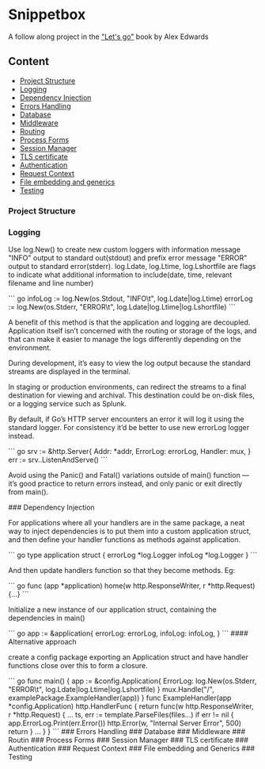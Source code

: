 # Snippetbox
 A follow along project in the ["Let's go"](https://lets-go.alexedwards.net/) book by Alex Edwards

## Content
<ul>
    <li><a href="#project-structure">Project Structure</a></li>
    <li><a href="logging">Logging</a></li>
    <li><a href="#dependency-injection">Dependency Injection</a></li>
    <li><a href="#errors-handling">Errors Handling</a></li>
    <li><a href="#database">Database</a></li>
    <li><a href="#middleware">Middleware</a></li>
    <li><a href="#routing">Routing</a></li>
    <li><a href="#process-forms">Process Forms</a></li>
    <li><a href="#session-manager">Session Manager</a></li>
    <li><a href="#tls-certificate">TLS certificate</a></li>
    <li><a href ="#authentication">Authentication</a></li>
    <li><a href ="#request-context">Request Context</a></li>
    <li><a href ="#file-embedding-and-generics">File embedding and generics</a></li>
    <li><a href ="#testing">Testing</a></li>
</ul>

### Project Structure
### Logging
<p>Use log.New() to create new custom loggers with information message "INFO" output to standard out(stdout) and prefix error message "ERROR" output to standard error(stderr). log.Ldate, log.Ltime, log.Lshortfile are flags to indicate what additional information to include(date, time, relevant filename and line number)</p>
``` go
 infoLog := log.New(os.Stdout, "INFO\t", log.Ldate|log.Ltime)
 errorLog := log.New(os.Stderr, "ERROR\t", log.Ldate|log.Ltime|log.Lshortfile)
```
<p>A benefit of this method is that the application and logging are decoupled. Application itself isn’t concerned with the routing or storage of the logs, and that can make it easier to manage the logs differently depending on the environment.</p>
<p>During development, it’s easy to view the log output because the standard streams are displayed in the terminal.</p>
<p>In staging or production environments, can redirect the streams to a final destination for viewing and archival. This destination could be on-disk files, or a logging service such as Splunk.</p>
<p> By default, if Go’s HTTP server encounters an error it will log it using the standard logger. For consistency it’d be better to use new errorLog logger instead.</p>
``` go
 srv := &http.Server{
  Addr: *addr,
  ErrorLog: errorLog,
  Handler: mux,
 }
 err := srv..ListenAndServe()
```
<p>Avoid using the Panic() and Fatal() variations outside of main() function — it’s good practice to return errors instead, and only panic or exit directly from main().</p>
### Dependency Injection
<p>For applications where all your handlers are in the same package, a neat way to inject dependencies is to put them into a custom application struct, and then define your handler functions as methods against application.</p>
``` go
 type application struct {
  errorLog *log.Logger
  infoLog *log.Logger
 }
```
<p>And then update handlers function so that they become methods. Eg:</p>
``` go
 func (app *application) home(w http.ResponseWriter, r *http.Request){...}
```
<p>Initialize a new instance of our application struct, containing the dependencies in main()</p>
``` go
 app := &application{
  errorLog: errorLog,
  infoLog: infoLog,
 }
```
#### Alternative approach
<p>create a config package exporting an Application struct and have handler functions close over this to form a closure.</p>
``` go
 func main() {
  app := &config.Application{
   ErrorLog: log.New(os.Stderr, "ERROR\t", log.Ldate|log.Ltime|log.Lshortfile)
  } 
  mux.Handle("/", examplePackage.ExampleHandler(app))
 }
 func ExampleHandler(app *config.Application) http.HandlerFunc {
  return func(w http.ResponseWriter, r *http.Request) {
   ...
   ts, err := template.ParseFiles(files...)
   if err != nil {
    app.ErrorLog.Print(err.Error())
    http.Error(w, "Internal Server Error", 500)
    return
   } 
   ...
  }
 }
```
### Errors Handling
### Database
### Middleware
### Routin
### Process Forms
### Session Manager
### TLS certificate
### Authentication
### Request Context
### File embedding and Generics
### Testing
